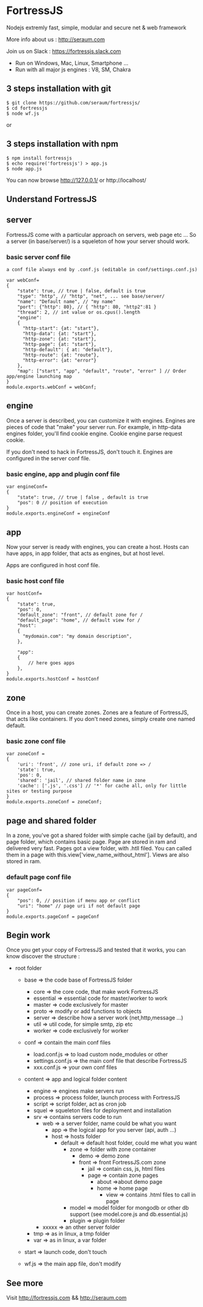 # FortressJS
Nodejs extremly fast, simple, modular and secure net &amp; web framework

More info about us : http://seraum.com

Join us on Slack : https://fortressjs.slack.com


* Run on Windows, Mac, Linux, Smartphone ...
* Run with all major js engines : V8, SM, Chakra

3 steps installation with git
-----------------------------

```
$ git clone https://github.com/seraum/fortressjs/
$ cd fortressjs
$ node wf.js
```

or

3 steps installation with npm
-----------------------------

```
$ npm install fortressjs
$ echo require('fortressjs') > app.js
$ node app.js
```

You can now browse http://127.0.0.1/ or http://localhost/

Understand FortressJS
---------------------

## server 

FortressJS come with a particular approach on servers, web page etc ... So a server (in base/server/) is a squeleton of how your server should work.

### basic server conf file

	a conf file always end by .conf.js (editable in conf/settings.conf.js)
	
```
var webConf=
{
	"state": true, // true | false, default is true
	"type": "http", // "http", "net", ... see base/server/
	"name": "Default name", // "my name"
	"port": {"http": 80}, // { "http": 80, "http2":81 }
	"thread": 2, // int value or os.cpus().length
	"engine": 
	{
	  "http-start": {at: "start"},
	  "http-data": {at: "start"},
	  "http-zone": {at: "start"},
	  "http-page": {at: "start"},
	  "http-default": { at: "default"},
	  "http-route": {at: "route"},
	  "http-error": {at: "error"}
	},
	"map": ["start", "app", "default", "route", "error" ] // Order app/engine launching map
}
module.exports.webConf = webConf;
```
	
## engine 

Once a server is described, you can customize it with engines. Engines are pieces of code that "make" your server run. For example, in http-data engines folder, you'll find cookie engine. Cookie engine parse request cookie. 

If you don't need to hack in FortressJS, don't touch it. Engines are configured in the server conf file.

### basic engine, app and plugin conf file

```
var engineConf=
{
	"state": true, // true | false , default is true
	"pos": 0 // position of execution
}
module.exports.engineConf = engineConf
```

## app 

Now your server is ready with engines, you can create a host. Hosts can have apps, in app folder, that acts as engines, but at host level.

Apps are configured in host conf file.

### basic host conf file

```
var hostConf=
{
	"state": true,
	"pos": 0,
	"default_zone": "front", // default zone for /
	"default_page": "home", // default view for /
    "host":
    {
      "mydomain.com": "my domain description",
    },

    "app":
    {
		// here goes apps
    },
}
module.exports.hostConf = hostConf
```

## zone 

Once in a host, you can create zones. Zones are a feature of FortressJS, that acts like containers. If you don't need zones, simply create one named default.

### basic zone conf file

```
var zoneConf =
{
	'uri': 'front', // zone uri, if default zone => /
	'state': true, 
	'pos': 0,
	'shared': 'jail', // shared folder name in zone 
	'cache': ['.js', '.css'] // '*' for cache all, only for little sites or testing purpose	
}
module.exports.zoneConf = zoneConf;
```


## page and shared folder

In a zone, you've got a shared folder with simple cache (jail by default), and page folder, which contains basic page. Page are stored in ram and delivered very fast. Pages got a view folder, with .htll filed. You can called them in a page with this.view['view_name_without_html']. Views are also stored in ram.

### default page conf file

```
var pageConf=
{
	"pos": 0, // position if menu app or conflict
	"uri": "home" // page uri if not default page
}
module.exports.pageConf = pageConf
```

Begin work
----------

Once you get your copy of FortressJS and tested that it works, you can know discover the structure :

* root folder
	* base => the code base of FortressJS folder
		* core => the core code, that make work FortressJS
		* essential => essential code for master/worker to work
		* master => code exclusively for master 
		* proto => modify or add functions to objects
		* server => describe how a server work (net,http,message ...)
		* util => util code, for simple smtp, zip etc
		* worker => code exclusively for worker
	* conf => contain the main conf files
		* load.conf.js => to load custom node_modules or other
		* settings.conf.js => the main conf file that describe FortressJS
		* xxx.conf.js => your own conf files
	* content => app and logical folder content
		* engine => engines make servers run
		* process => process folder, launch process with FortressJS
		* script => script folder, act as cron job
		* squel => squeleton files for deployment and installation
		* srv => contains servers code to run
			* web => a server folder, name could be what you want
				* app => the logical app for you server (api, auth ...)
				* host => hosts folder
					* default => default host folder, could me what you want
						* zone => folder with zone container
							* demo => demo zone 
							* front => front FortressJS.com zone 
								* jail => contain css, js, html files
								* page => contain zone pages 
									* about =>about demo page
									* home => home page
										* view => contains .html files to call in page
						* model => model folder for mongodb or other db support (see model.core.js and db.essential.js)
						* plugin => plugin folder
			* xxxxx => an other server folder
		* tmp => as in linux, a tmp folder
		* var => as in linux, a var folder
	* start => launch code, don't touch
		
	* wf.js => the main app file, don't modify

See more
--------

Visit http://fortressjs.com && http://seraum.com

